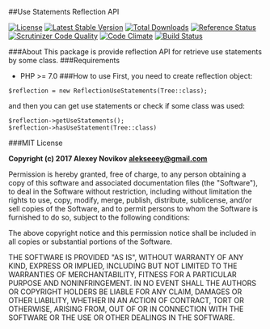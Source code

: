 ##Use Statements Reflection API

[![License](https://poser.pugx.org/alevikzs/reflection/license)](https://packagist.org/packages/alevikzs/reflection)
[![Latest Stable Version](https://poser.pugx.org/alevikzs/reflection/v/stable)](https://packagist.org/packages/alevikzs/reflection) 
[![Total Downloads](https://poser.pugx.org/alevikzs/reflection/downloads)](https://packagist.org/packages/alevikzs/reflection) 
[![Reference Status](https://www.versioneye.com/php/alevikzs:reflection/reference_badge.svg?style=flat)](https://www.versioneye.com/php/alevikzs:reflection/references)
[![Scrutinizer Code Quality](https://scrutinizer-ci.com/g/alevikzs/reflection/badges/quality-score.png?b=master)](https://scrutinizer-ci.com/g/alevikzs/reflection/?branch=master)
[![Code Climate](https://codeclimate.com/github/alevikzs/reflection/badges/gpa.svg)](https://codeclimate.com/github/alevikzs/reflection)
[![Build Status](https://secure.travis-ci.org/alevikzs/reflection.png?branch=master)](http://travis-ci.org/alevikzs/reflection)

###About
This package is provide reflection API for retrieve use statements by some class.
###Requirements
* PHP >= 7.0
###How to use
First, you need to create reflection object:
```
$reflection = new ReflectionUseStatements(Tree::class);
```
and then you can get use statements or check if some class was used:
```
$reflection->getUseStatements();
$reflection->hasUseStatement(Tree::class)
```
###MIT License
   
**Copyright (c) 2017 Alexey Novikov <alekseeey@gmail.com>**

Permission is hereby granted, free of charge, to any person obtaining a copy
of this software and associated documentation files (the "Software"), to deal
in the Software without restriction, including without limitation the rights
to use, copy, modify, merge, publish, distribute, sublicense, and/or sell
copies of the Software, and to permit persons to whom the Software is
furnished to do so, subject to the following conditions:

The above copyright notice and this permission notice shall be included in all
copies or substantial portions of the Software.

THE SOFTWARE IS PROVIDED "AS IS", WITHOUT WARRANTY OF ANY KIND, EXPRESS OR
IMPLIED, INCLUDING BUT NOT LIMITED TO THE WARRANTIES OF MERCHANTABILITY,
FITNESS FOR A PARTICULAR PURPOSE AND NONINFRINGEMENT. IN NO EVENT SHALL THE
AUTHORS OR COPYRIGHT HOLDERS BE LIABLE FOR ANY CLAIM, DAMAGES OR OTHER
LIABILITY, WHETHER IN AN ACTION OF CONTRACT, TORT OR OTHERWISE, ARISING FROM,
OUT OF OR IN CONNECTION WITH THE SOFTWARE OR THE USE OR OTHER DEALINGS IN THE
SOFTWARE.